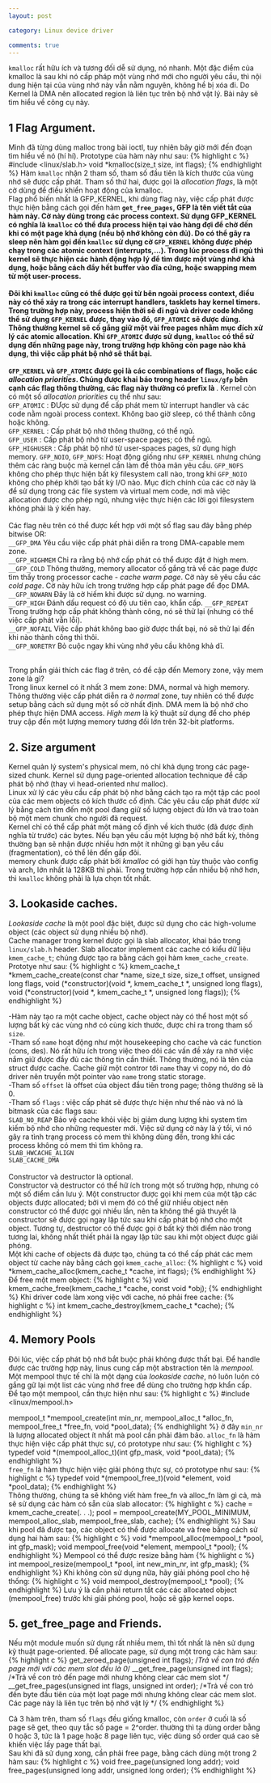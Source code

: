 ```yaml
---
layout: post

category: Linux device driver

comments: true
---
```


<code>kmalloc</code> rất hữu ích và tương đối dễ sử dụng, nó nhanh. Một đặc điểm của kmalloc là sau khi nó cấp pháp một vùng nhớ mới cho người yêu cầu, thì nội dung hiện tại của vùng nhớ này vẫn nằm nguyên, không hề bị xóa đi. Do Kernel là DMA nên allocated region là liên tục trên bộ nhớ vật lý. Bài này sẽ tìm hiểu về công cụ này.

## 1 Flag Argument.
Mình đã từng dùng malloc trong bài ioctl, tuy nhiên bây giờ mới đến đoạn tìm hiểu về nó (hí hí). Prototype của hàm này như sau:
{% highlight c %}
#include <linux/slab.h>
void *kmalloc(size_t size, int flags);
{% endhighlight %}
Hàm <code>kmalloc</code> nhận 2 tham số, tham số đầu tiên là kích thước của vùng nhớ sẽ được cấp phát. Tham số thứ hai, được gọi là <i>allocation flags</i>, là một cờ dùng để điều khiển hoạt động của kmalloc.<br/>
Flag phổ biến nhất là GFP_KERNEL, khi dùng flag này, việc cấp phát được thực hiện bằng cách gọi đến hàm <code>__get_free_pages</code>, GFP là tên viết tắt của hàm này. Cờ này dùng trong các process context. Sử dụng GFP_KERNEL có nghĩa là <code>kmalloc</code> có thể đưa process hiện tại vào hàng đợi để chờ đến khi có một page khả dụng (nếu bộ nhớ không còn đủ). Do có thể gây ra sleep nên hàm gọi đến <code>kmalloc</code> sử dụng cờ <code>GFP_KERNEL</code> không được phép chạy trong các atomic context (interrupts,...). Trong lúc process đi ngủ thì kernel sẽ thực hiện các hành động hợp lý để tìm được một vùng nhớ khả dụng, hoặc bằng cách đẩy hết buffer vào đĩa cứng, hoặc swapping mem từ một user-process.<br/><br/>
Đôi khi <code>kmalloc</code> cũng có thể được gọi từ bên ngoài process context, điều này có thể xảy ra trong các interrupt handlers, tasklets hay kernel timers. Trong trường hợp này, process hiện thời sẽ đi ngủ và driver code không thể sử dụng <code>GFP_KERNEL</code> được, thay vào đó, <code>GFP_ATOMIC</code> sẽ được dùng. Thông thường kernel sẽ cố gắng giữ một vài free pages nhằm mục đích xử lý các atomic allocation. Khi <code>GFP_ATOMIC</code> được sử dụng, <code>kmalloc</code> có thể sử dụng đến những page này, trong trường hợp không còn page nào khả dụng, thì việc cấp phát bộ nhớ sẽ thất bại.<br/><br/>
<code>GFP_KERNEL</code> và <code>GFP_ATOMIC</code> được gọi là các combinations of flags, hoặc các <i>allocation priorities</i>. Chúng được khai báo trong header <code>linux/gfp</code> bên cạnh các flag thông thường, các flag này thường có prefix là <b>__</b>. Kernel còn có một số <i>allocation priorities</i> cụ thể như sau:<br/>
<code>GFP_ATOMIC</code> : ĐƯợc sử dụng để cấp phát mem từ interrupt handler và các code nằm ngoài process context. Không bao giờ sleep, có thể thành công hoặc không.<br/>
<code>GFP_KERNEL</code> : Cấp phát bộ nhớ thông thường, có thể ngủ.<br/>
<code>GFP_USER</code> : Cấp phát bộ nhớ từ user-space pages; có thể ngủ.<br/>
<code>GFP_HIGHUSER</code> : Cấp phát bộ nhớ từ user-spaces pages, sử  dụng high memory.
<code>GFP_NOIO</code>, <code>GFP_NOFS</code>: Hoạt động giống như <code>GFP_KERNEL</code> nhưng chúng thêm các ràng buộc mà kernel cần làm để thỏa mãn yêu cầu. <code>GFP_NOFS</code> không cho phép thực hiện bất kỳ filesystem call nào, trong khi <code>GFP_NOIO</code> không cho phép khởi tạo bất kỳ I/O nào. Mục đích chính của các cờ này là để sử dụng trong các file system và virtual mem code, nơi mà việc allocation được cho phép ngủ, nhưng việc thực hiện các lời gọi filesystem không phải là ý kiến hay.<br/><br/>
Các flag nêu trên có thể được kết hợp với một số flag sau đây bằng phép bitwise OR:<br/>
<code>__GFP_DMA</code> Yêu cầu việc cấp phát phải diễn ra trong DMA-capable mem zone.<br/>
<code>__GFP_HIGHMEM</code> Chỉ ra rằng bộ nhớ cấp phát có thể được đặt ở high mem.<br/>
<code>__GFP_COLD</code> Thông thường, memory allocator cố gắng trả về các page được tìm thấy trong processor cache - <i>cache warm page</i>. Cờ này sẽ yêu cầu các <i>cold page</i>. Cờ này hữu ích trong trường hợp cấp phát page để đọc DMA.<br/>
<code>__GFP_NOWARN</code> Đây là cờ hiếm khi được sử dụng. no warning.</br>
<code>__GFP_HIGH</code> Đánh dấu request có độ ưu tiên cao, khẩn cấp.
<code>__GFP_REPEAT</code> Trong trường hợp cấp phát không thành công, nó sẽ thử lại (nhưng có thể việc cấp phát vẫn lỗi).<br/>
<code>__GFP_NOFAIL</code> Việc cấp phát không bao giờ được thất bại, nó sẽ thử lại đến khi nào thành công thì thôi.<br/>
<code>__GFP_NORETRY</code> Bỏ cuộc ngay khi vùng nhớ yêu cầu không khả dĩ.<br/><br/>

Trong phần giải thích các flag ở trên, có đề cập đến Memory zone, vậy mem zone là gì?<br/>
Trong linux kernel có ít nhất 3 mem zone: DMA, normal và high memory. Thông thường việc cấp phát diễn ra ở <i>normal</i> zone, tuy nhiên có thể được setup bằng cách sử dụng một số cờ nhất định.
DMA mem là bộ nhớ cho phép thực hiện DMA access. <i>High mem</i> là kỹ thuật sử dụng để cho phép truy cập đến một lượng memory tương đối lớn trên 32-bit platforms.<br/>

## 2. Size argument
Kernel quản lý system's physical mem, nó chỉ khả dụng trong các page-sized chunk. Kernel sử dụng page-oriented allocation technique để cấp phát bộ nhớ (thay vì head-oriented như malloc).<br/>
Linux xử lý các yêu cầu cấp phát bộ nhơ bằng cách tạo ra một tập các pool của các mem objects có kích thước cố định. Các yêu cầu cấp phát được xử lý bằng cách tìm đến một pool đang giữ số lượng object đủ lớn và trao toàn bộ một mem chunk cho người đã request.<br/>
Kernel chỉ có thể cấp phát một mảng cố định về kích thước (đã được định nghĩa từ trước) các bytes. Nếu bạn yêu cầu một lượng bộ nhớ bất kỳ, thông thường bạn sẽ nhận được nhiều hơn một ít những gì bạn yêu cầu (fragmentation), có thể lên đến gấp đôi.<br/>
memory chunk được cấp phát bởi <i>kmalloc</i> có giới hạn tùy thuộc vào config và arch, lớn nhất là 128KB thì phải. Trong trường hợp cần nhiều bộ nhớ hơn, thì <code>kmalloc</code> không phải là lựa chọn tốt nhất.<br/>

## 3. Lookaside caches.
<i>Lookaside cache</i> là một pool đặc biệt, được sử dụng cho các high-volume object (các object sử dụng nhiều bộ nhớ).<br/>
Cache manager trong kernel được gọi là slab allocator, khai báo trong <code>linux/slab.h</code> header. Slab allocator implement các cache có kiểu dữ liệu <code>kmem_cache_t</code>; chúng được tạo ra bằng cách gọi hàm <code>kmem_cache_create</code>. Prototye như sau:
{% highlight c %}
kmem_cache_t *kmem_cache_create(const char *name, size_t size,
								size_t offset,
								unsigned long flags,
								void (*constructor)(void *, kmem_cache_t *, unsigned long flags),
								void (*constructor)(void *, kmem_cache_t *, unsigned long flags));
{% endhighlight %}

-Hàm này tạo ra một cache object, cache object này có thể host một số lượng bất kỳ các vùng nhớ có cùng kích thước, được chỉ ra trong tham số <code>size</code>.<br/>
-Tham số <code>name</code> hoạt động như một housekeeping cho cache và các function (cons, des). Nó rất hữu ích trong việc theo dõi các vấn đề xảy ra nhờ việc nắm giữ được đầy đủ các thông tin cần thiết. Thông thường, nó là tên của struct được cache. Cache giữ một contror tới <code>name</code> thay vì copy nó, do đó driver nên truyền một pointer vào <code>name</code> trong static storage.<br/>
-Tham số <code>offset</code> là offset của object đầu tiên trong page; thông thường sẽ là 0.<br/>
-Tham số <code>flags</code> : việc cấp phát sẽ được thực hiện như thế nào và nó là bitmask của các flags sau:<br/>
<code>SLAB_NO_REAP</code> Bảo vệ cache khỏi việc bị giảm dung lượng khi system tìm kiếm bộ nhớ cho những requester mới. Việc sử dụng cờ này là ý tồi, vì nó gây ra tình trạng process có mem thì không dùng đến, trong khi các process không có mem thì tìm không ra.<br/>
<code>SLAB_HWCACHE_ALIGN</code><br/>
<code>SLAB_CACHE_DMA</code><br/><br/>
Constructor và destructor là optional.<br/>
Constructor và destructor có thể hữ ích trong một số trường hợp, nhưng có một số điểm cần lưu ý. Một constructor được gọi khi mem của một tập các objects được allocated; bởi vì mem đó có thể giữ nhiều object nên constructor có thể được gọi nhiều lần, nên ta không thể giả thuyết là constructor sẽ được gọi ngay lập tức sau khi cấp phát bộ nhớ cho một object. Tương tự, destructor có thể được gọi ở bất kỳ thời điểm nào trong tương lai, không nhất thiết phải là ngay lập tức sau khi một object được giải phóng. <br/>
Một khi cache of objects đã được tạo, chúng ta có thể cấp phát các mem object từ cache này bằng cách gọi <code>kmem_cache_alloc</code>:
{% highlight c %}
void *kmem_cache_alloc(kmem_cache_t *cache, int flags);
{% endhighlight %}
Để free một mem object:
{% highlight c %}
void kmem_cache_free(kmem_cache_t *cache, const void *obj);
{% endhighlight %}
Khi driver code làm xong việc với cache, nó phải free cache:
{% highlight c %}
int kmem_cache_destroy(kmem_cache_t *cache);
{% endhighlight %}

## 4. Memory Pools
Đôi lúc, việc cấp phát bộ nhớ bắt buộc phải không được thất bại. Để handle được các trường hợp này, linus cung cấp một abstraction tên là <i>mempool</i>. Một mempool thực tế chỉ là một dạng của <i>lookaside cache</i>, nó luôn luôn có gắng gữ lại một list các vùng nhớ free để dùng cho trường hợp khẩn cấp.<br/>
Để tạo một mempool, cần thực hiện như sau:
{% highlight c %}
#include <linux/mempool.h>

mempool_t *mempool_create(int min_nr, mempool_alloc_t *alloc_fn, mempool_free_t *free_fn, void *pool_data);
{% endhighlight %}
ở đây <code>min_nr</code> là lượng allocated object ít nhất mà pool cần phải đảm bảo.
<code>alloc_fn</code> là hàm thực hiện việc cấp phát thực sự, có prototype như sau:
{% highlight c %}
typedef void *(mempool_alloc_t)(int gfp_mask, void *pool_data);
{% endhighlight %}
<br/>
<code>free_fn</code> là hàm thực hiện việc giải phóng thực sự, có prototype như sau:
{% highlight c %}
typedef void *(mempool_free_t)(void *element, void *pool_data);
{% endhighlight %}
<br/>
Thông thường, chúng ta sẽ không viết hàm free_fn và alloc_fn làm gì cả, mà sẽ sử dụng các hàm có sẵn của slab allocator:
{% highlight c %}
cache = kmem_cache_create(. . .);
pool = mempool_create(MY_POOL_MINIMUM, mempool_alloc_slab, mempool_free_slab, cache);
{% endhighlight %}
Sau khi pool đã được tạo, các object có thể được allocate và free bằng cách sử dụng hai hàm sau:
{% highlight c %}
void *mempool_alloc(mempool_t *pool, int gfp_mask);
void mempool_free(void *element, mempool_t *pool);
{% endhighlight %}
Mempool có thể được resize bằng hàm 
{% highlight c %}
int mempool_resize(mempool_t *pool, int new_min_nr, int gfp_mask);
{% endhighlight %}
Khi không còn sử dụng nữa, hãy giải phóng pool cho hệ thống:
{% highlight c %}
void mempool_destroy(mempool_t *pool);
{% endhighlight %}
Lưu ý là cần phải return tất các các allocated object (mempool_free) trước khi giải phóng pool, hoặc sẽ gặp kernel oops. 

## 5. get_free_page and Friends.
Nếu một module muốn sử dụng rất nhiều mem, thì tốt nhất là nên sử dụng kỹ thuật page-oriented. Để allocate page, sử dụng một trong các hàm sau:
{% highlight c %}
get_zeroed_page(unsigned int flags);
/*Trả về con trỏ đến page mới với các mem slot đều là 0*/
__get_free_page(unsigned int flags);
/*Trả về con trỏ đến page mới nhưng không clear các mem slot */
__get_free_pages(unsigned int flags, unsigned int order);
/*Trả về con trỏ đến byte đầu tiên của một loạt page mới nhưng không clear các mem slot. Các page này là liên tục trên bộ nhớ vật lý */
{% endhighlight %}

Cả 3 hàm trên, tham số <code>flags</code> đều giống kmalloc, còn <code>order</code> ở cuối là số page sẽ get, theo quy tắc số page = 2^order. thường thì ta dùng order bằng 0 hoặc 3, tức là 1 page hoặc 8 page liên tục, việc dùng số order quá cao sẽ khiến việc lấy page thất bại.<br/>
Sau khi đã sử dụng xong, cần phải free page, bằng cách dùng một trong 2 hàm sau:
{% highlight c %}
void free_page(unsigned long addr);
void free_pages(unsigned long addr, unsigned long order);
{% endhighlight %}